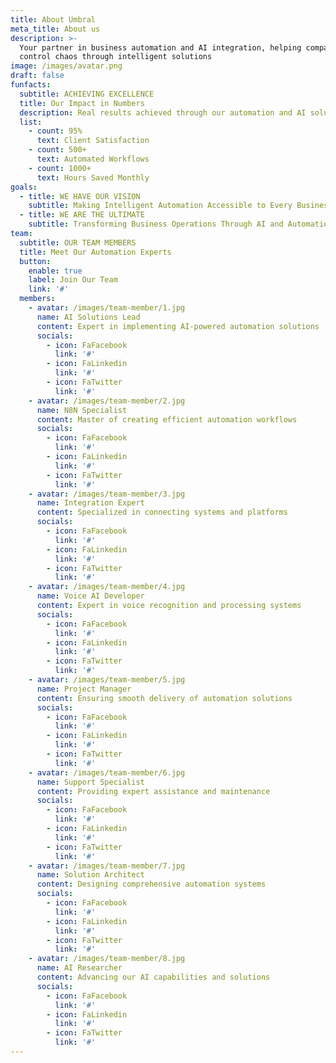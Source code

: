 ```yaml
---
title: About Umbral
meta_title: About us
description: >-
  Your partner in business automation and AI integration, helping companies
  control chaos through intelligent solutions
image: /images/avatar.png
draft: false
funfacts:
  subtitle: ACHIEVING EXCELLENCE
  title: Our Impact in Numbers
  description: Real results achieved through our automation and AI solutions
  list:
    - count: 95%
      text: Client Satisfaction
    - count: 500+
      text: Automated Workflows
    - count: 1000+
      text: Hours Saved Monthly
goals:
  - title: WE HAVE OUR VISION
    subtitle: Making Intelligent Automation Accessible to Every Business
  - title: WE ARE THE ULTIMATE
    subtitle: Transforming Business Operations Through AI and Automation Excellence
team:
  subtitle: OUR TEAM MEMBERS
  title: Meet Our Automation Experts
  button:
    enable: true
    label: Join Our Team
    link: '#'
  members:
    - avatar: /images/team-member/1.jpg
      name: AI Solutions Lead
      content: Expert in implementing AI-powered automation solutions
      socials:
        - icon: FaFacebook
          link: '#'
        - icon: FaLinkedin
          link: '#'
        - icon: FaTwitter
          link: '#'
    - avatar: /images/team-member/2.jpg
      name: N8N Specialist
      content: Master of creating efficient automation workflows
      socials:
        - icon: FaFacebook
          link: '#'
        - icon: FaLinkedin
          link: '#'
        - icon: FaTwitter
          link: '#'
    - avatar: /images/team-member/3.jpg
      name: Integration Expert
      content: Specialized in connecting systems and platforms
      socials:
        - icon: FaFacebook
          link: '#'
        - icon: FaLinkedin
          link: '#'
        - icon: FaTwitter
          link: '#'
    - avatar: /images/team-member/4.jpg
      name: Voice AI Developer
      content: Expert in voice recognition and processing systems
      socials:
        - icon: FaFacebook
          link: '#'
        - icon: FaLinkedin
          link: '#'
        - icon: FaTwitter
          link: '#'
    - avatar: /images/team-member/5.jpg
      name: Project Manager
      content: Ensuring smooth delivery of automation solutions
      socials:
        - icon: FaFacebook
          link: '#'
        - icon: FaLinkedin
          link: '#'
        - icon: FaTwitter
          link: '#'
    - avatar: /images/team-member/6.jpg
      name: Support Specialist
      content: Providing expert assistance and maintenance
      socials:
        - icon: FaFacebook
          link: '#'
        - icon: FaLinkedin
          link: '#'
        - icon: FaTwitter
          link: '#'
    - avatar: /images/team-member/7.jpg
      name: Solution Architect
      content: Designing comprehensive automation systems
      socials:
        - icon: FaFacebook
          link: '#'
        - icon: FaLinkedin
          link: '#'
        - icon: FaTwitter
          link: '#'
    - avatar: /images/team-member/8.jpg
      name: AI Researcher
      content: Advancing our AI capabilities and solutions
      socials:
        - icon: FaFacebook
          link: '#'
        - icon: FaLinkedin
          link: '#'
        - icon: FaTwitter
          link: '#'
---
```

